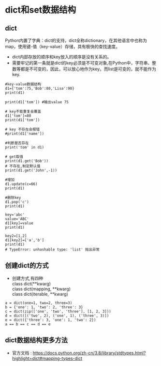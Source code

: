 # dict和set数据结构

## dict
Python内置了字典：dict的支持，dict全称dictionary，在其他语言中也称为map，使用键-值（key-value）存储，具有极快的查找速度。
* dict内部存放的顺序和key放入的顺序是没有关系的。
* 需要牢记的第一条就是dict的key必须是不可变对象,在Python中，字符串、整数等都是不可变的，因此，可以放心地作为key。而list是可变的，就不能作为key.
```
#key-value数据结构
d1={'tom':75,'Bob':80,'Lisa':90}
print(d1)

print(d1['tom']) #输出value 75

# key不能重复会覆盖
d1['tom']=80
print(d1['tom'])

# key 不存在会报错
#print(d1['name'])

#判断是否存在
print('tom' in d1)

# get取值
print(d1.get('Bob'))
# 不存在,制定默认值
print(d1.get('John',-1))

#增加
d1.update(c=66)
print(d1)

#删除key
d1.pop('c')
print(d1)

key='abc'
value='ABC'
d1[key]=value
print(d1)

key2=[1,2]
d1[key2]=['a','b']
print(d1)
# TypeError: unhashable type: 'list' 抛出异常
```
## 创建dict的方式

* 创建方式,有四种    
  class dict(**kwarg)    
  class dict(mapping, **kwarg)      
  class dict(iterable, **kwarg)   
```
a = dict(one=1, two=2, three=3)
b = {'one': 1, 'two': 2, 'three': 3}
c = dict(zip(['one', 'two', 'three'], [1, 2, 3]))
d = dict([('two', 2), ('one', 1), ('three', 3)])
e = dict({'three': 3, 'one': 1, 'two': 2})
a == b == c == d == e
```
## dict数据结构更多方法

* 官方文档 : https://docs.python.org/zh-cn/3.8/library/stdtypes.html?highlight=dict#mapping-types-dict
